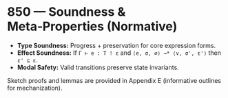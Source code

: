 # 850 — Soundness & Meta‑Properties (Normative)

- **Type Soundness:** Progress + preservation for core expression forms.
- **Effect Soundness:** If `Γ ⊢ e : T ! ε` and `⟨e, σ, ∅⟩ →* ⟨v, σ', ε'⟩` then `ε' ⊆ ε`.
- **Modal Safety:** Valid transitions preserve state invariants.

Sketch proofs and lemmas are provided in Appendix E (informative outlines for mechanization).
